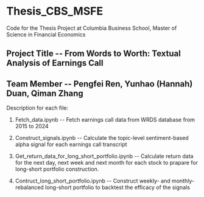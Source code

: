 # Thesis_CBS_MSFE
Code for the Thesis Project at Columbia Business School, Master of Science in Financial Economics

## Project Title -- From Words to Worth: Textual Analysis of Earnings Call
## Team Member -- Pengfei Ren, Yunhao (Hannah) Duan, Qiman Zhang





Description for each file:

1. Fetch_data.ipynb -- Fetch earnings call data from WRDS database from 2015 to 2024


2. Construct_signals.ipynb -- Calculate the topic-level sentiment-based alpha signal for each earnings call transcript


3. Get_return_data_for_long_short_portfolio.ipynb -- Calculate return data for the next day, next week and next month for each stock to prapare for long-short portfolio construction.


4. Contruct_long_short_portfolio.ipynb -- Construct weekly- and monthly-rebalanced long-short portfolio to backtest the efficacy of the signals



